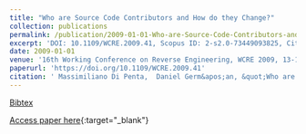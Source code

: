 ```yaml
---
title: "Who are Source Code Contributors and How do they Change?"
collection: publications
permalink: /publication/2009-01-01-Who-are-Source-Code-Contributors-and-How-do-they-Change
excerpt: 'DOI: 10.1109/WCRE.2009.41, Scopus ID: 2-s2.0-73449093825, Cited by: 12'
date: 2009-01-01
venue: '16th Working Conference on Reverse Engineering, WCRE 2009, 13-16 October 2009, Lille, France'
paperurl: 'https://doi.org/10.1109/WCRE.2009.41'
citation: ' Massimiliano Di Penta,  Daniel Germ&apos;an, &quot;Who are Source Code Contributors and How do they Change?.&quot; 16th Working Conference on Reverse Engineering, WCRE 2009, 13-16 October 2009, Lille, France, 2009.'
---
```

[Bibtex](https://dblp.org/rec/bib/conf/wcre/PentaG99a)

[Access paper here](https://doi.org/10.1109/WCRE.2009.41){:target="_blank"}
